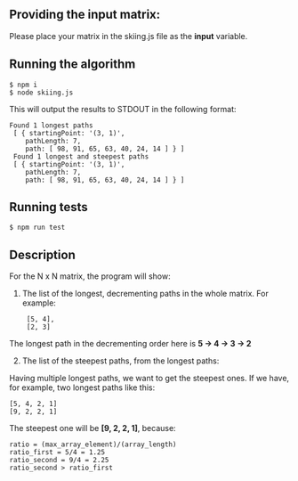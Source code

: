 ## Providing the input matrix:

Please place your matrix in the skiing.js file as the **input** variable.

## Running the algorithm

	$ npm i
	$ node skiing.js

This will output the results to STDOUT in the following format:

    Found 1 longest paths 
     [ { startingPoint: '(3, 1)',
        pathLength: 7,
        path: [ 98, 91, 65, 63, 40, 24, 14 ] } ] 
     Found 1 longest and steepest paths 
     [ { startingPoint: '(3, 1)',
        pathLength: 7,
        path: [ 98, 91, 65, 63, 40, 24, 14 ] } ] 

## Running tests

	$ npm run test

## Description

For the N x N matrix, the program will show:
1. The list of the longest, decrementing paths in the whole matrix. For example:

    
        [5, 4],
        [2, 3]       
    
The longest path in the decrementing order here is **5 -> 4 -> 3 -> 2**

2. The list of the steepest paths, from the longest paths:

Having multiple longest paths, we want to get the steepest ones. If we have, for example, two longest paths like this:

    [5, 4, 2, 1]
    [9, 2, 2, 1]
    
The steepest one will be **[9, 2, 2, 1]**, because:

    ratio = (max_array_element)/(array_length)
    ratio_first = 5/4 = 1.25
    ratio_second = 9/4 = 2.25
    ratio_second > ratio_first

